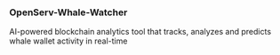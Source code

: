 ### OpenServ-Whale-Watcher
AI-powered blockchain analytics tool that tracks, analyzes and predicts whale wallet activity in real-time
